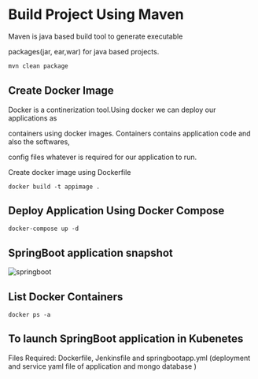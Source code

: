 # Build Project Using Maven

Maven is java based build tool to generate executable 

packages(jar, ear,war) for java based projects.

```bash
mvn clean package
```

## Create Docker Image
Docker is a continerization tool.Using docker we can deploy our applications as 

containers using docker images. Containers contains application code and also the softwares,

config files whatever is required for our application to run.

Create docker image using Dockerfile


```docker
docker build -t appimage .
```

## Deploy Application Using Docker Compose 

```docker-compose 
docker-compose up -d 
```
## SpringBoot application snapshot
![springboot](https://user-images.githubusercontent.com/86631180/196008823-7b0e698d-7ab4-4cb9-a9ef-e56bf7e97638.png)

## List Docker Containers
```docker
docker ps -a
```

## To launch SpringBoot application in Kubenetes
Files Required: Dockerfile, Jenkinsfile and springbootapp.yml (deployment and service yaml file of application and mongo database )


